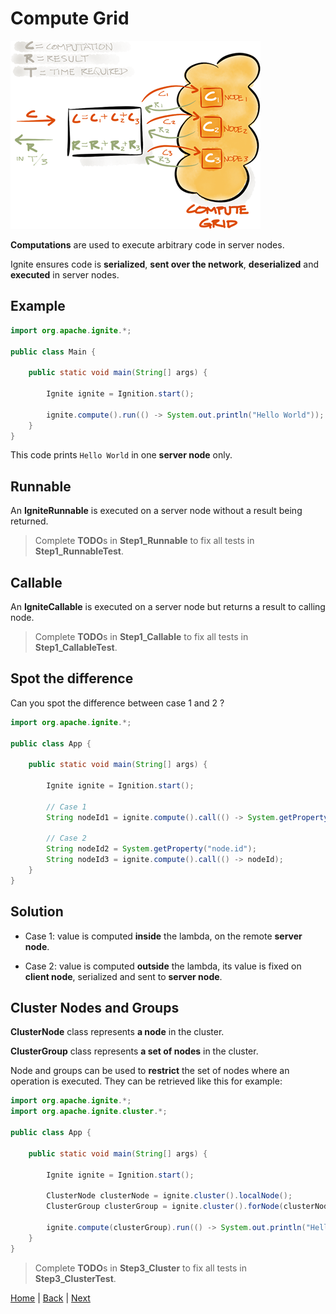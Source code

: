 # Compute Grid

![img](img/compute-grid.png)

**Computations** are used to execute arbitrary code in server nodes.

Ignite ensures code is **serialized**, **sent over the network**, **deserialized** and **executed** in server nodes.


## Example

```java
import org.apache.ignite.*;

public class Main {

    public static void main(String[] args) {

        Ignite ignite = Ignition.start();

        ignite.compute().run(() -> System.out.println("Hello World"));
    }
}
```
This code prints `Hello World` in one **server node** only.


## Runnable

An **IgniteRunnable** is executed on a server node without a result being returned.


>Complete **TODO**s in **Step1_Runnable** to fix all tests in **Step1_RunnableTest**.


## Callable

An **IgniteCallable** is executed on a server node but returns a result to calling node.

>Complete **TODO**s in **Step1_Callable** to fix all tests in **Step1_CallableTest**.


## Spot the difference

Can you spot the difference between case 1 and 2 ?

```java
import org.apache.ignite.*;

public class App {

    public static void main(String[] args) {

        Ignite ignite = Ignition.start();

        // Case 1
        String nodeId1 = ignite.compute().call(() -> System.getProperty("node.id"));

        // Case 2
        String nodeId2 = System.getProperty("node.id");
        String nodeId3 = ignite.compute().call(() -> nodeId);
    }
}
```


## Solution

- Case 1: value is computed **inside** the lambda, on the remote **server node**.

- Case 2: value is computed **outside** the lambda, its value is fixed on **client node**, serialized and sent to **server node**.


## Cluster Nodes and Groups

**ClusterNode** class represents **a node** in the cluster.

**ClusterGroup** class represents **a set of nodes** in the cluster.

Node and groups can be used to **restrict** the set of nodes where an operation is executed. They can be retrieved like this for example:
```java
import org.apache.ignite.*;
import org.apache.ignite.cluster.*;

public class App {

    public static void main(String[] args) {

        Ignite ignite = Ignition.start();

        ClusterNode clusterNode = ignite.cluster().localNode();
        ClusterGroup clusterGroup = ignite.cluster().forNode(clusterNode);

        ignite.compute(clusterGroup).run(() -> System.out.println("Hello local node!"));
    }
}
```

>Complete **TODO**s in **Step3_Cluster** to fix all tests in **Step3_ClusterTest**.


[Home](../readme.md) | [Back](part0_get-started.md) | [Next](./part2_data-grid.md)
